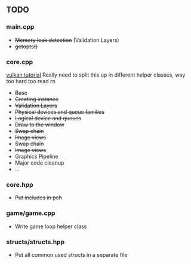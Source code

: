 ## TODO
### main.cpp
- ~~Memory leak detection~~ (Validation Layers)
- ~~getopts()~~

### core.cpp
[vulkan tutorial](https://vulkan-tutorial.com)
Really need to split this up in different helper classes, way too hard too read rn
- ~~Base~~
- ~~Creating instance~~
- ~~Validation Layers~~
- ~~Physical devices and queue families~~
- ~~Logical device and queues~~
- ~~Draw to the window~~
- ~~Swap chain~~
- ~~Image views~~
- ~~Swap chain~~
- ~~Image views~~
- Graphics Pipeline
- Major code cleanup
- ...

### core.hpp
- ~~Put includes in pch~~

### game/game.cpp
- Write game loop helper class

### structs/structs.hpp
- Put all common used structs in a separate file
